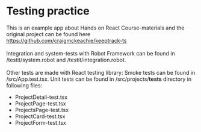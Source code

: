 # Testing practice

This is an example app about Hands on React Course-materials and the original project can be found here https://github.com/craigmckeachie/keeptrack-ts 
\
\
Integration and system-tests with Robot Framework can be found in /testit/system.robot and /testit/integration.robot.
\
\
Other tests are made with React testing library:
Smoke tests can be found in /src/App.test.tsx.
Unit tests can be found in /src/projects/__tests__ directory in following files:
- ProjectDetail-test.tsx
- ProjectPage-test.tsx
- ProjectsPage-test.tsx
- ProjectCard-test.tsx
- ProjectForm-test.tsx
